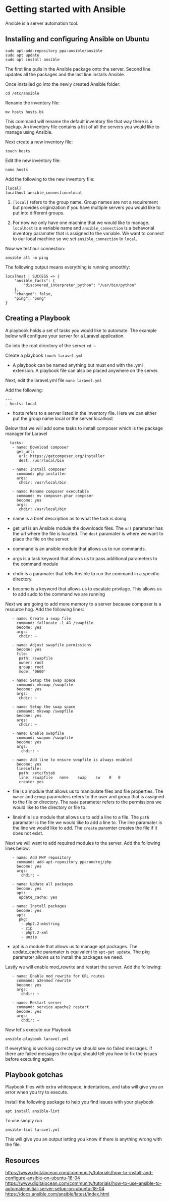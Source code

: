 # Getting started with Ansible
Ansible is a server automation tool.

## Installing and configuring Ansible on Ubuntu
```
sudo apt-add-repository ppa:ansible/ansible
sudo apt update
sudo apt install ansible
```
The first line pulls in the Ansible package onto the server. Second line updates all the packages and the last line installs Ansible.

Once installed go into the newly created Ansible folder:
```
cd /etc/ansible
```
Rename the inventory file:
```
mv hosts hosts.bk
```
This command will rename the default inventory file that way there is a backup. An inventory file contains a list of all the servers you would like to manage using Ansible.

Next create a new inventory file:
```
touch hosts
````
Edit the new inventory file:

```
nano hosts
```

Add the following to the new inventory file:
```
[local]
localhost ansible_connection=local
```
1. ```[local]``` refers to the group name. Group names are not a requirement but provides originization if you have multiple servers you would like to put into different groups.

2. For now we only have one machine that we would like to manage. ```localhost``` is a variable name and ```ansible_connection``` is a behavorial inventory paramater that is assigned to the variable. We want to connect to our local machine so we set ```ansible_connection``` to ```local```.

Now we test our connection:
```
ansible all -m ping
```

The following output means everything is running smoothly:
```
localhost | SUCCESS => {
    "ansible_facts": {
        "discovered_interpreter_python": "/usr/bin/python"
    }, 
    "changed": false, 
    "ping": "pong"
}
```


## Creating a Playbook

A playbook holds a set of tasks you would like to automate. The example below will configure your server for a Laravel application.

Go into the root directory of the server ``` cd ~ ```

Create a playbook  ```touch laravel.yml```

* A playbook can be named anything but must end with the .yml extension. A playbook file can also be placed anywhere on the server.

Next, edit the laravel.yml file ```nano laravel.yml```

Add the following:
```
---
- hosts: local
```
* hosts refers to a server listed in the inventory file. Here we can either put the group name local or the server localhost 

Below that  we will add some tasks to install composer which is the package manager for Laravel
```
  tasks:
   - name: Download composer
     get_url:
      url: https://getcomposer.org/installer
      dest: /usr/local/bin

   - name: Install composer
     command: php installer
     args:
      chdir: /usr/local/bin

   - name: Rename composer executable
     command: mv composer.phar composer
     become: yes
     args:
      chdir: /usr/local/bin
```

* name is a brief description as to what the task is doing

* get_url is an Ansible module the downloads files. The ```url``` paramater has the url where the file is located. The ```dest``` paramater is where we want to place the file on the server.

* command is an ansible module that allows us to run commands. 

* args is a task keyword that allows us to pass additional parameters to the command module

* chdir is a paramater that tells Ansible to run the command in a specific directory. 

* become is a keyword that allows us to escalate privilage. This allows us to add sudo to the command we are running

Next we are going to add more memory to a server because composer is a resource hog. Add the following lines:

```
   - name: Create a swap file
     command: fallocate -l 4G /swapfile
     become: yes
     args:
      chdir: ~

   - name: Adjust swapfile permissions
     become: yes
     file:
      path: /swapfile
      owner: root
      group: root
      mode: '0600'

   - name: Setup the swap space
     command: mkswap /swapfile
     become: yes
     args:
      chdir: ~
      
   - name: Setup the swap space
     command: mkswap /swapfile
     become: yes
     args:
      chdir: ~

   - name: Enable swapfile
     command: swapon /swapfile
     become: yes
     args:
       chdir: ~

   - name: Add line to ensure swapfile is always enabled
     become: yes
     lineinfile:
      path: /etc/fstab
      line: /swapfile   none    swap    sw    0   0
      create: yes
```

* file is a module that allows us to manipulate files and file properties. The ```owner``` and ```group``` paramaters refers to the user and group that is assigned to the file or directory. The ```mode``` parameter refers to the permissions we would like to the directory or file to.

* lineinfile is a module that allows us to add a line to a file. The ```path``` paramater is the file we would like to add a line to. The line paramater is the line we would like to add. The ```create``` paramter creates the file if it does not exist.

Next we will want to add required modules to the server. Add the following lines below:

```
   - name: Add PHP repository
     command: add-apt-repository ppa:ondrej/php
     become: yes
     args:
       chdir: ~

   - name: Update all packages
     become: yes
     apt:
      update_cache: yes

   - name: Install packages
     become: yes
     apt:
      pkg:
       - php7.2-mbstring
       - zip
       - php7.2-xml
       - unzip

```

* apt is a module that allows us to manage apt packages. The update_cache paramater is equivalent to ```apt-get update```. The pkg paramater allows us to install the packages we need.

Lastly we will enable mod_rewrite and restart the server. Add the following:

```
   - name: Enable mod_rewrite for URL routes
     command: a2enmod rewrite
     become: yes
     args:
       chdir: ~

   - name: Restart server
     command: service apache2 restart
     become: yes
     args:
       chdir: ~
```

Now let's execute our Playbook

```
ansible-playbook laravel.yml
```

If everything is working correctly we should see no failed messages. If there are failed messages the output should tell you how to fix the issues before executing again.

## Playbook gotchas

Playbook files with extra whitespace, indentations, and tabs will give you an error when you  try to execute.

Install the following package to help you find issues with your playbook

```
apt install ansible-lint
```

To use simply run

```
ansible-lint laravel.yml
```

This will give you an output letting you know if there is anything wrong with the file.




## Resources
https://www.digitalocean.com/community/tutorials/how-to-install-and-configure-ansible-on-ubuntu-18-04
https://www.digitalocean.com/community/tutorials/how-to-use-ansible-to-automate-initial-server-setup-on-ubuntu-18-04
https://docs.ansible.com/ansible/latest/index.html
